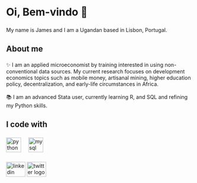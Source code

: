 <h1 align="left">Oi, Bem-vindo 👋  </h1>

###

<p align="left">My name is James and I am a Ugandan based in Lisbon, Portugal.</p>

###

<h2 align="left">About me</h2>

###

<p align="left">✨ I am an applied microeconomist by training interested in using non-conventional data sources. My current research focuses on development economics topics such as mobile money, artisanal mining, higher education policy, decentralization, and early-life circumstances in Africa.<br><br>📚 I am an advanced Stata user, currently learning R, and SQL and refining my Python skills.</p>

###

<h2 align="left">I code with</h2>

###

<div align="left">
  <img src="https://cdn.jsdelivr.net/gh/devicons/devicon/icons/python/python-original.svg" height="40" alt="python logo"  />
  <img width="12" />
  <img src="https://cdn.jsdelivr.net/gh/devicons/devicon/icons/mysql/mysql-original.svg" height="40" alt="mysql logo"  />
</div>

###

<div align="left">
  <img src="[https://raw.githubusercontent.com/maurodesouza/profile-readme-generator/master/src/assets/icons/social/linkedin/default.svg](https://linkedin.com/in/james-ahabyona-236b81129/)" width="52" height="40" alt="linkedin logo"  />
  <img src="https://raw.githubusercontent.com/maurodesouza/profile-readme-generator/master/src/assets/icons/social/twitter/default.svg" width="52" height="40" alt="twitter logo"  />
</div>

###
